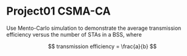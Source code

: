 # Project01 CSMA-CA
Use Mento-Carlo simulation to demonstrate the average transmission efficiency versus the number of STAs in a BSS, where 

$$
transmission efficiency = \frac{a}{b}
$$
